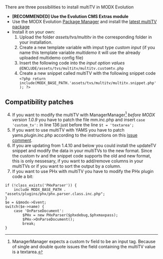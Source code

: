 There are three possibilities to install multiTV in MODX Evolution

- <b>[RECOMMENDED] Use the Evolution CMS Extras module</b>
- Use the MODX Evolution [Package Manager](https://github.com/Jako/PackageManager) and install the [latest multiTV package](https://github.com/Jako/multiTV/archive/master.zip)
- Install it on your own:
    1. Upload the folder *assets/tvs/multitv* in the corresponding folder in your installation.
    2. Create a new template variable with imput type *custom input* (if you name this template variable *multidemo* it will use the already uploaded multidemo config file)
    3. Insert the following code into the *input option values*
```@INCLUDE/assets/tvs/multitv/multitv.customtv.php```
    4. Create a new snippet called multiTV with the following snippet code
```<?php return include(MODX_BASE_PATH.'assets/tvs/multitv/multitv.snippet.php'); ?>```

## Compatibility patches

4. If you want to modify the multiTV with ManagerManager[^1] *before MODX version 1.0.9* you have to patch the file mm.inc.php and insert
```case 'custom_tv':``` in line 136 just before the line
```$t = 'textarea';```
5. If you want to use multiTV with YAMS you have to patch yams.plugin.inc.php according to the instructions on this [issue comment](https://github.com/Jako/multiTV/issues/9#issuecomment-6992127).
6. If you are updating from 1.4.10 and below you could install the updateTV snippet and modify the data in your multiTVs to the new format. Since the custom tv and the snippet code supports the old and new format, this is only nessesary, if you want to add/remove columns in your multiTVs or if you want to sort the output by a column.
7. If you want to use PHx with multiTV you have to modify the PHx plugin code a bit:

```
if (!class_exists('PHxParser')) {
    include MODX_BASE_PATH . "assets/plugins/phx/phx.parser.class.inc.php";
}
$e = &$modx->Event;
switch($e->name) {
    case 'OnParseDocument':
        $PHx = new PHxParser($phxdebug,$phxmaxpass);
        $PHx->OnParseDocument();
        break;
}
```

[^1]: ManagerManager expects a custom tv field to be an input tag. Because of single and double quote issues the field containing the multiTV value is a textarea.
